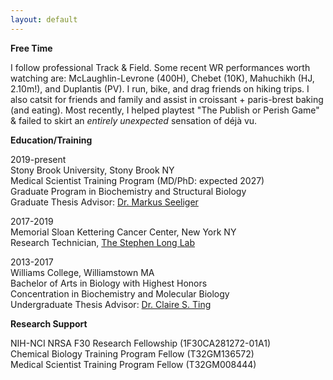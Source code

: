 ```yaml
---
layout: default
---
```


**Free Time**

I follow professional Track & Field. Some recent WR performances worth watching are: McLaughlin-Levrone (400H), Chebet (10K), Mahuchikh (HJ, 2.10m!), and Duplantis (PV). I run, bike, and drag friends on hiking trips. I also catsit for friends and family and assist in croissant + paris-brest baking (and eating). Most recently, I helped playtest "The Publish or Perish Game" & failed to skirt an *entirely unexpected* sensation of déjà vu.

**Education/Training**

2019-present  
Stony Brook University, Stony Brook NY  
Medical Scientist Training Program (MD/PhD: expected 2027)  
Graduate Program in Biochemistry and Structural Biology  
Graduate Thesis Advisor: <a href = "https://you.stonybrook.edu/mseeligerlab/"> Dr. Markus Seeliger </a>

2017-2019   
Memorial Sloan Kettering Cancer Center, New York NY   
Research Technician, <a href = "https://www.mskcc.org/research/ski/labs/stephen-long">The Stephen Long Lab</a>

2013-2017  
Williams College, Williamstown MA  
Bachelor of Arts in Biology with Highest Honors   
Concentration in Biochemistry and Molecular Biology   
Undergraduate Thesis Advisor: <a href = "https://biology.williams.edu/profile/cting/">Dr. Claire S. Ting</a>

**Research Support**

NIH-NCI NRSA F30 Research Fellowship (1F30CA281272-01A1)  
Chemical Biology Training Program Fellow (T32GM136572)  
Medical Scientist Training Program Fellow (T32GM008444)






